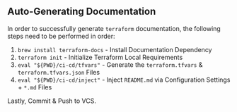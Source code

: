 [//]: # ([Static] | configuration/documentation/footer.md)

## Auto-Generating Documentation ##

In order to successfully generate `terraform` documentation, the following steps need to be
performed in order:

1. `brew install terraform-docs` - Install Documentation Dependency
2. `terraform init` - Initialize Terraform Local Requirements
3. `eval "${PWD}/ci-cd/tfvars"` - Generate the `terraform.tfvars` & `terraform.tfvars.json` Files
4. `eval "${PWD}/ci-cd/inject"` - Inject `README.md` via Configuration Settings + `*.md` Files 

Lastly, Commit & Push to VCS.